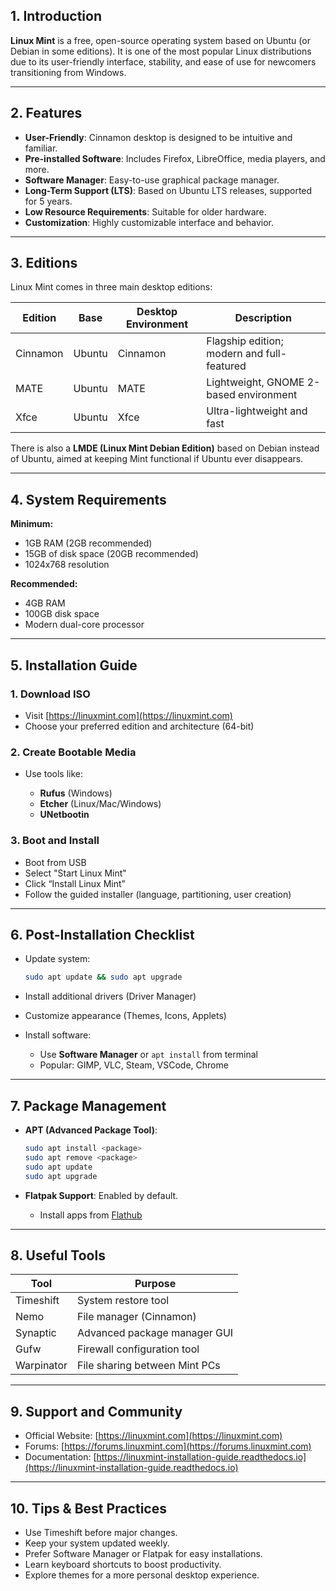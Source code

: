 ## 1. Introduction

**Linux Mint** is a free, open-source operating system based on Ubuntu (or Debian in some editions). It is one of the most popular Linux distributions due to its user-friendly interface, stability, and ease of use for newcomers transitioning from Windows.

---

## 2. Features

- **User-Friendly**: Cinnamon desktop is designed to be intuitive and familiar.
- **Pre-installed Software**: Includes Firefox, LibreOffice, media players, and more.
- **Software Manager**: Easy-to-use graphical package manager.
- **Long-Term Support (LTS)**: Based on Ubuntu LTS releases, supported for 5 years.
- **Low Resource Requirements**: Suitable for older hardware.
- **Customization**: Highly customizable interface and behavior.

---

## 3. Editions

Linux Mint comes in three main desktop editions:

| Edition  | Base   | Desktop Environment | Description                                |
| -------- | ------ | ------------------- | ------------------------------------------ |
| Cinnamon | Ubuntu | Cinnamon            | Flagship edition; modern and full-featured |
| MATE     | Ubuntu | MATE                | Lightweight, GNOME 2-based environment     |
| Xfce     | Ubuntu | Xfce                | Ultra-lightweight and fast                 |

There is also a **LMDE (Linux Mint Debian Edition)** based on Debian instead of Ubuntu, aimed at keeping Mint functional if Ubuntu ever disappears.

---

## 4. System Requirements

**Minimum:**

- 1GB RAM (2GB recommended)
- 15GB of disk space (20GB recommended)
- 1024x768 resolution

**Recommended:**

- 4GB RAM
- 100GB disk space
- Modern dual-core processor

---

## 5. Installation Guide

### 1. Download ISO

- Visit [https://linuxmint.com](https://linuxmint.com)
- Choose your preferred edition and architecture (64-bit)

### 2. Create Bootable Media

- Use tools like:

  - **Rufus** (Windows)
  - **Etcher** (Linux/Mac/Windows)
  - **UNetbootin**

### 3. Boot and Install

- Boot from USB
- Select "Start Linux Mint"
- Click “Install Linux Mint”
- Follow the guided installer (language, partitioning, user creation)

---

## 6. Post-Installation Checklist

- Update system:

  ```bash
  sudo apt update && sudo apt upgrade
  ```

- Install additional drivers (Driver Manager)
- Customize appearance (Themes, Icons, Applets)
- Install software:

  - Use **Software Manager** or `apt install` from terminal
  - Popular: GIMP, VLC, Steam, VSCode, Chrome

---

## 7. Package Management

- **APT (Advanced Package Tool)**:

  ```bash
  sudo apt install <package>
  sudo apt remove <package>
  sudo apt update
  sudo apt upgrade
  ```

- **Flatpak Support**: Enabled by default.

  - Install apps from [Flathub](https://flathub.org)

---

## 8. Useful Tools

| Tool       | Purpose                       |
| ---------- | ----------------------------- |
| Timeshift  | System restore tool           |
| Nemo       | File manager (Cinnamon)       |
| Synaptic   | Advanced package manager GUI  |
| Gufw       | Firewall configuration tool   |
| Warpinator | File sharing between Mint PCs |

---

## 9. Support and Community

- Official Website: [https://linuxmint.com](https://linuxmint.com)
- Forums: [https://forums.linuxmint.com](https://forums.linuxmint.com)
- Documentation: [https://linuxmint-installation-guide.readthedocs.io](https://linuxmint-installation-guide.readthedocs.io)

---

## 10. Tips & Best Practices

- Use Timeshift before major changes.
- Keep your system updated weekly.
- Prefer Software Manager or Flatpak for easy installations.
- Learn keyboard shortcuts to boost productivity.
- Explore themes for a more personal desktop experience.
